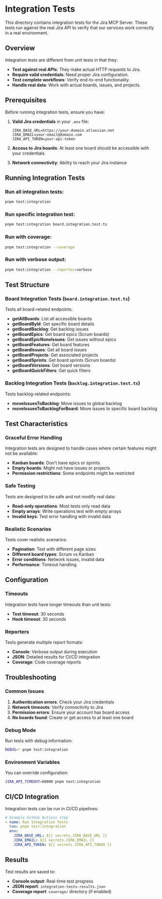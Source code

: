 # Integration Tests

This directory contains integration tests for the Jira MCP Server. These tests run against the real Jira API to verify that our services work correctly in a real environment.

## Overview

Integration tests are different from unit tests in that they:

- **Test against real APIs**: They make actual HTTP requests to Jira.
- **Require valid credentials**: Need proper Jira configuration.
- **Test complete workflows**: Verify end-to-end functionality.
- **Handle real data**: Work with actual boards, issues, and projects.

## Prerequisites

Before running integration tests, ensure you have:

1. **Valid Jira credentials** in your `.env` file:

   ```env
   JIRA_BASE_URL=https://your-domain.atlassian.net
   JIRA_EMAIL=your-email@domain.com
   JIRA_API_TOKEN=your-api-token
   ```

2. **Access to Jira boards**: At least one board should be accessible with your credentials

3. **Network connectivity**: Ability to reach your Jira instance

## Running Integration Tests

### Run all integration tests:

```bash
pnpm test:integration
```

### Run specific integration test:

```bash
pnpm test:integration board.integration.test.ts
```

### Run with coverage:

```bash
pnpm test:integration --coverage
```

### Run with verbose output:

```bash
pnpm test:integration --reporter=verbose
```

## Test Structure

### Board Integration Tests (`board.integration.test.ts`)

Tests all board-related endpoints:

- **getAllBoards**: List all accessible boards
- **getBoardById**: Get specific board details
- **getBoardBacklog**: Get backlog issues
- **getBoardEpics**: Get board epics (Scrum boards)
- **getBoardEpicNoneIssues**: Get issues without epics
- **getBoardFeatures**: Get board features
- **getBoardIssues**: Get all board issues
- **getBoardProjects**: Get associated projects
- **getBoardSprints**: Get board sprints (Scrum boards)
- **getBoardVersions**: Get board versions
- **getBoardQuickFilters**: Get quick filters

### Backlog Integration Tests (`backlog.integration.test.ts`)

Tests backlog-related endpoints:

- **moveIssuesToBacklog**: Move issues to global backlog
- **moveIssuesToBacklogForBoard**: Move issues to specific board backlog

## Test Characteristics

### Graceful Error Handling

Integration tests are designed to handle cases where certain features might not be available:

- **Kanban boards**: Don't have epics or sprints
- **Empty boards**: Might not have issues or projects
- **Permission restrictions**: Some endpoints might be restricted

### Safe Testing

Tests are designed to be safe and not modify real data:

- **Read-only operations**: Most tests only read data
- **Empty arrays**: Write operations test with empty arrays
- **Invalid keys**: Test error handling with invalid data

### Realistic Scenarios

Tests cover realistic scenarios:

- **Pagination**: Test with different page sizes
- **Different board types**: Scrum vs Kanban
- **Error conditions**: Network issues, invalid data
- **Performance**: Timeout handling

## Configuration

### Timeouts

Integration tests have longer timeouts than unit tests:

- **Test timeout**: 30 seconds
- **Hook timeout**: 30 seconds

### Reporters

Tests generate multiple report formats:

- **Console**: Verbose output during execution
- **JSON**: Detailed results for CI/CD integration
- **Coverage**: Code coverage reports

## Troubleshooting

### Common Issues

1. **Authentication errors**: Check your Jira credentials
2. **Network timeouts**: Verify connectivity to Jira
3. **Permission errors**: Ensure your account has board access
4. **No boards found**: Create or get access to at least one board

### Debug Mode

Run tests with debug information:

```bash
DEBUG=* pnpm test:integration
```

### Environment Variables

You can override configuration:

```bash
JIRA_API_TIMEOUT=60000 pnpm test:integration
```

## CI/CD Integration

Integration tests can be run in CI/CD pipelines:

```yaml
# Example GitHub Actions step
- name: Run Integration Tests
  run: pnpm test:integration
  env:
    JIRA_BASE_URL: ${{ secrets.JIRA_BASE_URL }}
    JIRA_EMAIL: ${{ secrets.JIRA_EMAIL }}
    JIRA_API_TOKEN: ${{ secrets.JIRA_API_TOKEN }}
```

## Results

Test results are saved to:

- **Console output**: Real-time test progress
- **JSON report**: `integration-tests-results.json`
- **Coverage report**: `coverage/` directory (if enabled)
